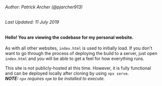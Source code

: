 ###### Author: Patrick Archer (@pjarcher913)
###### Last Updated: 11 July 2019

#### Hello! You are viewing the codebase for my personal website.

As with all other websites, `index.html` is used to initially load. If you don't want to go through the process of deploying the build to a server, just open `index.html` and you will be able to get a feel for how everything runs.

This site is not publicly-hosted at this time. However, it is fully functional and can be deployed locally after cloning by using `npx serve`.  
***NOTE:** `npx` requires `npm` to be installed to execute.*
